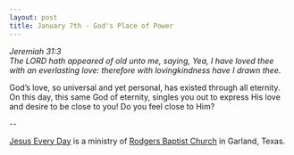 ```yaml
---
layout: post
title: January 7th - God's Place of Power
---
```


_Jeremiah 31:3  
The LORD hath appeared of old unto me, saying, Yea, I have loved
thee with an everlasting love: therefore with lovingkindness have I
drawn thee._

God&rsquo;s love, so universal and yet personal, has existed
through all eternity. On this day, this same God of eternity, singles
you out to express His love and desire to be close to you! Do you feel
close to Him?

 --

<a href=http://jesuseveryday.net>Jesus Every Day</a> is a ministry of <a href=http://rodgersbaptist.net>Rodgers Baptist Church</a> in Garland, Texas.
